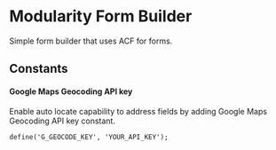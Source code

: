 # Modularity Form Builder

Simple form builder that uses ACF for forms.

## Constants

#### Google Maps Geocoding API key
Enable auto locate capability to address fields by adding Google Maps Geocoding API key constant.

```
define('G_GEOCODE_KEY', 'YOUR_API_KEY');
```
